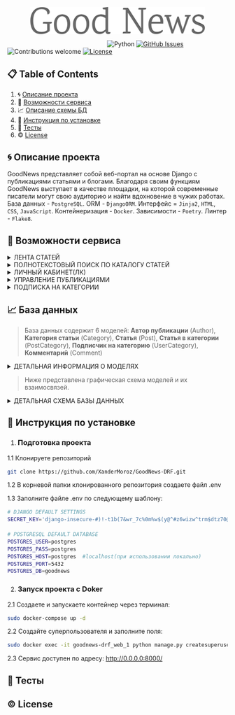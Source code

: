 <!-- Header section -->
<p align="center">
 <img width="400px" src="https://github.com/XanderMoroz/GoodNews-DRF/blob/master/extras/Logo.png" align="center" alt="GitHub Readme Stats" />
</p>



&nbsp;&nbsp;&nbsp;&nbsp;&nbsp;&nbsp;&nbsp;&nbsp;&nbsp;&nbsp;&nbsp;&nbsp;&nbsp;&nbsp;&nbsp;&nbsp;&nbsp;&nbsp;&nbsp;&nbsp;&nbsp;&nbsp;&nbsp;&nbsp;&nbsp;&nbsp;&nbsp;&nbsp;&nbsp;&nbsp;&nbsp;&nbsp;&nbsp;&nbsp;&nbsp;&nbsp;&nbsp;&nbsp;&nbsp;&nbsp;&nbsp;&nbsp;&nbsp;&nbsp;&nbsp;&nbsp;&nbsp;&nbsp;&nbsp;&nbsp;&nbsp;&nbsp;&nbsp;&nbsp;&nbsp;&nbsp;&nbsp;
![Python](https://img.shields.io/badge/python-v3.11+-blue.svg)
[![GitHub Issues](https://img.shields.io/github/issues/anfederico/clairvoyant.svg)](https://github.com/anfederico/clairvoyant/issues)
![Contributions welcome](https://img.shields.io/badge/contributions-welcome-orange.svg)
[![License](https://img.shields.io/badge/license-MIT-blue.svg)](https://opensource.org/licenses/MIT)


## 📋 Table of Contents

1. 🌀 [Описание проекта](#what-is-this)
2. 🌟 [Возможности сервиса](#features)
2. 📈 [Описание схемы БД](#database_scheme)
3. 🚀 [Инструкция по установке](#installation)
5. 💯 [Тесты](#tests)
6. ©️ [License](#license)

## <a name="what-is-this-api"> 🌀 Описание проекта</a>

GoodNews представляет собой веб-портал на основе Django с публикациями статьями и блогами.
Благодаря своим функциям GoodNews выступает в качестве площадки, на которой 
современные писатели могут свою аудиторию и найти вдохновение в чужих работах. 
База данных - `PostgreSQL`. ORM - `DjangoORM`. Интерфейс = `Jinja2`, `HTML`, `CSS`, `JavaScript`.
Контейнеризация - `Docker`. Зависимости - `Poetry`. Линтер - `Flake8`.

## <a name="features"> 🌟 Возможности сервиса </a>

<details>
<summary>ЛЕНТА СТАТЕЙ</summary>

>Каждый пользователь имеет доступ к ленте статей. 
Лента представляет собой несколько случайных статей и список аннотаций,
отсортированный по убыванию даты публикации. Каждая аннотация ведет 
на отдельную страницу с детальной информацией о статье. На этой странице 
пользователь получает доступ к полному тексту статьи и список комментариев
других пользователей. Авторизованные пользователи могут добавлять свои комментарии.
> 
</details>

<details>
<summary>ПОЛНОТЕКСТОВЫЙ ПОИСК ПО КАТАЛОГУ СТАТЕЙ</summary>

>Для удобства пользователя реализован полнотекстовый поиск по названию и тексту статьи.

</details>

<details>
<summary>ЛИЧНЫЙ КАБИНЕТ(ЛК)</summary>

>После авторизации пользователь может устанавливать картинку профиля (аватар). 
Также в личном кабинете можно просматривать и редактировать список категорий статей, 
на которые пользователь подписан.

</details>

<details>
<summary>УПРАВЛЕНИЕ ПУБЛИКАЦИЯМИ</summary>

>В личном кабинете каждый авторизованный пользователь может создавать/редактировать/удалять 
собственные статьи. При создании статьи требуется уточнить название, написать текст и выбрать 
одну или несколько категорий к которым относится статья.

</details>

<details>
<summary>ПОДПИСКА НА КАТЕГОРИИ</summary>

>Авторизованый пользователь получает доступ к странице категорий. 
Страница категорий представляет собой список категорий статей 
существующих на портале. К каждой категории приводится статистическая сводка о:
количестве доступных публикаций, количество комментариев ко всем статьям категории,
количестве подписчиков.

</details>


## <a name="database_scheme"> 📈 База данных </a>

>  База данных содержит 6 моделей: 
**Автор публикации** (Author), 
**Категория статьи** (Category), 
**Cтатья** (Post),
**Статья в категории** (PostCategory), 
**Подписчик на категорию** (UserCategory), 
**Комментарий** (Comment)



<details>
<summary>ДЕТАЛЬНАЯ ИНФОРМАЦИЯ О МОДЕЛЯХ </summary>

1. Автор публикации (Author)
    - Пользователь (user)
    - Дата создания (creation_date)
    - Картинка профиля (photo)
    - Рейтинг автора (author_rating)


2. Категория статьи (Category)
    - Название (title)
    - Картинка категории(image)
    - Подписчики(subscribers)


3. Cтатья (Post)
    - Автор (author)
    - Название title
    - Текст (text)
    - Статус публикации (type)
    - Дата создания (creation_date)
    - Категории (categories)
    - Рейтинг статьи (post_rating)


4. Статья в категории (PostCategory)
    - Статья (post)
    - Категория (category)
    - Подписчики(subscribers)


5. Подписчик на категорию (UserCategory)
    - Пользователь (user)
    - Категория (category)


6. Комментарий (Comment)
    - Пользователь (user)
    - Статья (post)
    - Дата создания (creation_date)
    - Рейтинг статьи (comment_rating)

</details>

>  Ниже представлена графическая схема моделей и их взаимосвязей.

<details>
<summary>ДЕТАЛЬНАЯ СХЕМА БАЗЫ ДАННЫХ</summary>

![Screen Shot](extras/erd.png)

</details>






## <a name="database_scheme"> 🚀 Инструкция по установке

1. ### Подготовка проекта

1.1 Клонируете репозиторий
```sh
git clone https://github.com/XanderMoroz/GoodNews-DRF.git
```

1.2 В корневой папки клонированного репозитория создаете файл .env

1.3 Заполните файлe .env по следующему шаблону:

```sh
# DJANGO DEFAULT SETTINGS
SECRET_KEY='django-insecure-#)!-t1b(7&wr_7c%0m%w$(y@^#z6wizw^trm$dtz70@m1fe$6*'

# POSTGRESQL DEFAULT DATABASE
POSTGRES_USER=postgres
POSTGRES_PASS=postgres
POSTGRES_HOST=postgres  #localhost(при использовании локально)  
POSTGRES_PORT=5432
POSTGRES_DB=goodnews

```
2. ### Запуск проекта с Doker
2.1 Создаете и запускаете контейнер через терминал:
```sh
sudo docker-compose up -d
```
2.2 Создайте суперпользователя и заполните поля:
```sh
sudo docker exec -it goodnews-drf_web_1 python manage.py createsuperuser
```
2.3 Сервис доступен по адресу: http://0.0.0.0:8000/

## <a name="tests"> 💯 Тесты



## <a name="license"> ©️ License
